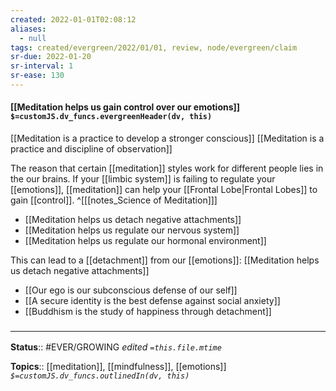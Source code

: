 ```yaml
---
created: 2022-01-01T02:08:12 
aliases:
  - null
tags: created/evergreen/2022/01/01, review, node/evergreen/claim
sr-due: 2022-01-20
sr-interval: 1
sr-ease: 130
---
```


#### [[Meditation helps us gain control over our emotions]] `$=customJS.dv_funcs.evergreenHeader(dv, this)`

[[Meditation is a practice to develop a stronger conscious]]
[[Meditation is a practice and discipline of observation]]

The reason that certain [[meditation]] styles work for different people lies in the our brains. 
If your [[limbic system]] is failing to regulate your [[emotions]], [[meditation]] can help your [[Frontal Lobe|Frontal Lobes]] to gain [[control]].
^[[[notes_Science of Meditation]]]

- [[Meditation helps us detach negative attachments]]
- [[Meditation helps us regulate our nervous system]]
- [[Meditation helps us regulate our hormonal environment]]

This can lead to a [[detachment]] from our [[emotions]]:
[[Meditation helps us detach negative attachments]]

- [[Our ego is our subconscious defense of our self]]
- [[A secure identity is the best defense against social anxiety]]
- [[Buddhism is the study of happiness through detachment]]

### <hr class="footnote"/> 
**Status**:: #EVER/GROWING
*edited `=this.file.mtime`*

**Topics**:: [[meditation]], [[mindfulness]], [[emotions]]
*`$=customJS.dv_funcs.outlinedIn(dv, this)`*
